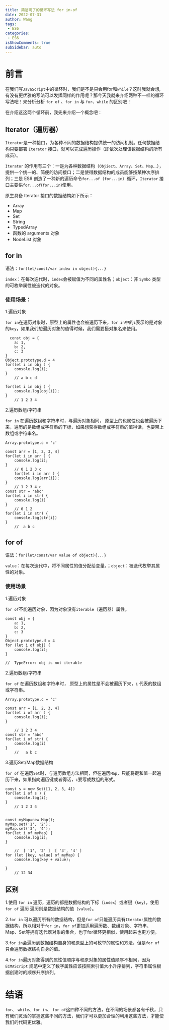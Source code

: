 ```yaml
---
title: 简洁明了的循环写法 for in-of 
date: 2022-07-31
author: Wang
tags:
 - ES6
categories: 
 - ES6
isShowComments: true  
subSidebar: auto
---
```

# 前言

在我们写`JavaScript`中的循环时，我们是不是只会用for和`while`？这时我就会想,有没有更优雅的写法可以发挥同样的作用呢？那今天我就来介绍两种不一样的循环写法吧！来分析分析 `for of` 、`for in` 与 `for`、`while` 的区别吧！

在介绍这这两个循环前，我先来介绍一个概念吧：

## Iterator（遍历器）

`Iterator`是一种接口，为各种不同的数据结构提供统一的访问机制。任何数据结构只要部署 `Iterator` 接口，就可以完成遍历操作（即依次处理该数据结构的所有成员）。

`Iterator` 的作用有三个：一是为各种数据结构（`Objiect`、`Array`、`Set`、`Map`...），提供一个统一的、简便的访问接口；二是使得数据结构的成员能够按某种次序排列；三是 ES6 创造了一种新的遍历命令`for...of`（`for...in`）循环，`Iterator` 接口主要供`for...of`(`for...in`)使用。

原生具备 Iterator 接口的数据结构如下所示：

-   Array
-   Map
-   Set
-   String
-   TypedArray
-   函数的 arguments 对象
-   NodeList 对象


## for in

语法：`for(let/const/var index in object){...}`

`index`：在每次迭代时，`index`会被赋值为不同的属性名；`object`：非 `Symbo` 类型的可枚举属性被迭代的对象。

### 使用场景：

1.遍历对象

`for in`在遍历对象时，原型上的属性也会被遍历下来，`for in`中的`i`表示的是对象的`key`，如果我们想遍历对象的值得时候，我们需要搭对象名来使用。
```
  const obj = {
    a: 1,
    b: 2,
    c: 3
}
Object.prototype.d = 4
for(let i in obj ) {
    console.log(i);
}
    // a b c d

for(let i in obj ) {
    console.log(obj[i]);
}
    // 1 2 3 4 
  ```
  
2.遍历数组/字符串

 `for in` 在遍历数组和字符串时，与遍历对象相同， 原型上的也属性也会被遍历下来，遍历的是数组或字符串的下标，如果想获得数组或字符串的值得话，也要带上数组或字符串名。
    
```
Array.prototype.c = 'c'

const arr = [1, 2, 3, 4]
for(let i in arr ) {
    console.log(i);
}
    // 0 1 2 3 c
    for(let i in arr ) {
    console.log(arr[i]);
}
    // 1 2 3 4 c
const str = 'abc'
for(let i in str) {
    console.log(i)
}
    // 0 1 2
for(let i in str) {
    console.log(str[i])
} 
    //  a b c
```

## for of

语法：`for(let/const/var value of object){...}`

`value`：在每次迭代中，将不同属性的值分配给变量。；`object`：被迭代枚举其属性的对象。

### 使用场景

1.遍历对象

`for of`不能遍历对象，因为对象没有`iterable`（遍历器）属性。
```
const obj = {
    a: 1,
    b: 2,
    c: 3
}
Object.prototype.d = 4
for (let i of obj) {
    console.log(i);
}

//  TypeError: obj is not iterable
```

2.遍历数组/字符串

 `for of` 在遍历数组和字符串时， 原型上的属性是不会被遍历下来，`i` 代表的数组或字符串。
   

```
Array.prototype.c = 'c'

const arr = [1, 2, 3, 4]
for(let i of arr ) {
    console.log(i);
}

    // 1 2 3 4 
const str = 'abc'
for(let i of str) {
    console.log(i)
}
    //   a b c

```
3.遍历Set/Map数据结构

`for of` 在遍历`Set`时，与遍历数组方法相同，但在遍历`Map`，只能将键和值一起遍历下来，如果指向遍历键或者得话，`i`要写成数组的形式。
```
const s = new Set([1, 2, 3, 4])
for(let i of s ) {
    console.log(i);
}
    // 1 2 3 4
    

const myMap=new Map();
myMap.set('1', '2');
myMap.set('3', '4');
for(let i of myMap) {
    console.log(i);
}

    //  [ '1', '2' ]  [ '3', '4' ]
for (let [key, value] of myMap) {
    console.log(key + value);

}
    // 12 34
```


## 区别
1.使用 `for in` 遍历，遍历的都是数据结构的下标（`index`）或者键（`key`），使用 `for of` 遍历 遍历则是数据结构的值（`value`）。

2.`for in` 可以遍历所有的数据结构，但是`for of`只能遍历具有`Iterator`属性的数据结构，所以相对于`for in`，`for of`更加适用遍历数、数组对象、字符串、Map、Set等拥有迭代器对象的集合，也于for循环更相似，使用起来也更方便。

3.`for in`会遍历到数据结构自身的和原型上的可枚举的属性和方法，但是`for of` 只会遍历数据结构自身的值。

4.`for in`遍历对象得到的属性值顺序与和原对象的属性值顺序不相同，因为`ECMAScript` 规范中定义了数字属性应该按照索引值大小升序排列，字符串属性根据创建时的顺序升序排列。

# 结语

`for`、 `while`、`for in`、 `for of`这四种不同的方法，在不同的场景都各有千秋，只有我们灵活的掌握这些不同的方法，我们才可以更加合理的利用这些方法，才能使我们的代码更优雅。

